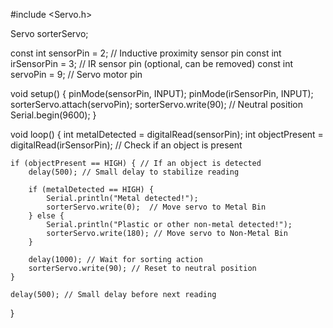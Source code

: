 #include <Servo.h>

Servo sorterServo;

const int sensorPin = 2;  // Inductive proximity sensor pin
const int irSensorPin = 3; // IR sensor pin (optional, can be removed)
const int servoPin = 9;   // Servo motor pin

void setup() {
    pinMode(sensorPin, INPUT);
    pinMode(irSensorPin, INPUT);
    sorterServo.attach(servoPin);
    sorterServo.write(90);  // Neutral position
    Serial.begin(9600);
}

void loop() {
    int metalDetected = digitalRead(sensorPin);
    int objectPresent = digitalRead(irSensorPin); // Check if an object is present

    if (objectPresent == HIGH) { // If an object is detected
        delay(500); // Small delay to stabilize reading

        if (metalDetected == HIGH) {  
            Serial.println("Metal detected!");
            sorterServo.write(0);  // Move servo to Metal Bin
        } else {
            Serial.println("Plastic or other non-metal detected!");
            sorterServo.write(180); // Move servo to Non-Metal Bin
        }

        delay(1000); // Wait for sorting action
        sorterServo.write(90); // Reset to neutral position
    }

    delay(500); // Small delay before next reading
}
